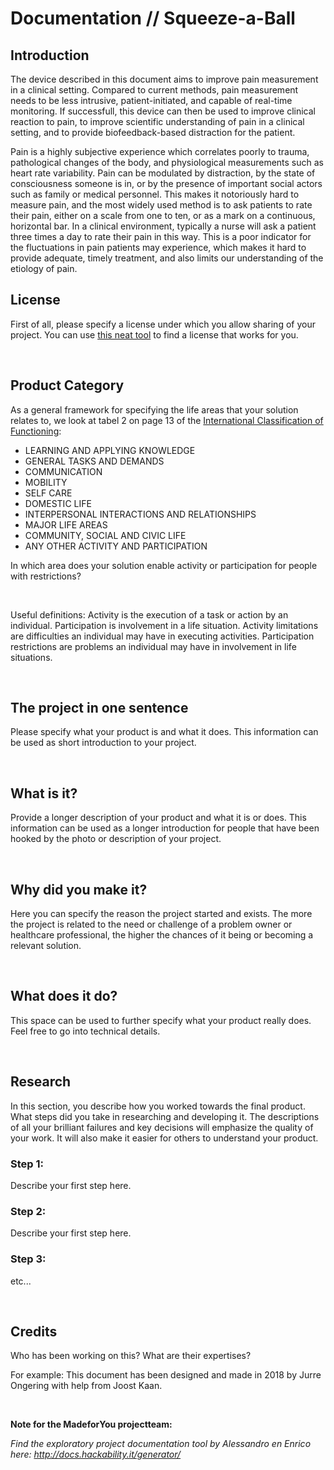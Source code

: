 # **Documentation // Squeeze-a-Ball**

## Introduction

The device described in this document aims to improve pain measurement in a clinical setting. Compared to current methods, pain measurement needs to be less intrusive, patient-initiated, and capable of real-time monitoring. If successfull, this device can then be used to improve clinical reaction to pain, to improve scientific understanding of pain in a clinical setting, and to provide biofeedback-based distraction for the patient.

Pain is a highly subjective experience which correlates poorly to trauma, pathological changes of the body, and physiological measurements such as heart rate variability. Pain can be modulated by distraction, by the state of consciousness someone is in, or by the presence of important social actors such as family or medical personnel. This makes it notoriously hard to measure pain, and the most widely used method is to ask patients to rate their pain, either on a scale from one to ten, or as a mark on a continuous, horizontal bar. In a clinical environment, typically a nurse will ask a patient three times a day to rate their pain in this way. This is a poor indicator for the fluctuations in pain patients may experience, which makes it hard to provide adequate, timely treatment, and also limits our understanding of the etiology of pain. 


## License

First of all, please specify a license under which you allow sharing of your project. You can use [this neat tool](https://creativecommons.org/choose/) to find a license that works for you.

​

## Product Category

As a general framework for specifying the life areas that your solution relates to, we look at tabel 2 on page 13 of the [International Classification of Functioning](http://www.who-fic.nl/dsresource?objectid=rivmp:230329&type=org):

- LEARNING AND APPLYING KNOWLEDGE
- GENERAL TASKS AND DEMANDS
- COMMUNICATION
- MOBILITY
- SELF CARE
- DOMESTIC LIFE
- INTERPERSONAL INTERACTIONS AND RELATIONSHIPS
- MAJOR LIFE AREAS
- COMMUNITY, SOCIAL AND CIVIC LIFE
- ANY OTHER ACTIVITY AND PARTICIPATION

In which area does your solution enable activity or participation for people with restrictions?

​

Useful definitions: Activity is the execution of a task or action by an individual. Participation is involvement in a life situation. Activity limitations are difficulties an individual may have in executing activities. Participation restrictions are problems an individual may have in involvement in life situations.

​

## The project in one sentence

Please specify what your product is and what it does. This information can be used as short introduction to your project.

​

## What is it?

Provide a longer description of your product and what it is or does. This information can be used as a longer introduction for people that have been hooked by the photo or description of your project.

​

## Why did you make it?

Here you can specify the reason the project started and exists. The more the project is related to the need or challenge of a problem owner or healthcare professional, the higher the chances of it being or becoming a relevant solution.

​

## What does it do?

This space can be used to further specify what your product really does. Feel free to go into technical details.

​

## Research

In this section, you describe how you worked towards the final product. What steps did you take in researching and developing it. The descriptions of all your brilliant failures and key decisions will emphasize the quality of your work. It will also make it easier for others to understand your product.

### **Step 1:**

Describe your first step here.

### **Step 2:**

Describe your first step here.

### **Step 3:**

etc...

​

## Credits

Who has been working on this? What are their expertises?

For example: This document has been designed and made in 2018 by Jurre Ongering with help from Joost Kaan.

​

**Note for the MadeforYou projectteam:**

_Find the exploratory project documentation tool by Alessandro en Enrico here: http://docs.hackability.it/generator/_
